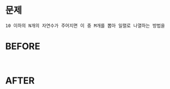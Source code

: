 # 문제

<pre>
10 이하의 N개의 자연수가 주어지면 이 중 M개를 뽑아 일렬로 나열하는 방법을 모두 출력
</pre>

# BEFORE

<pre>

</pre>

# AFTER

<pre>

</pre>
